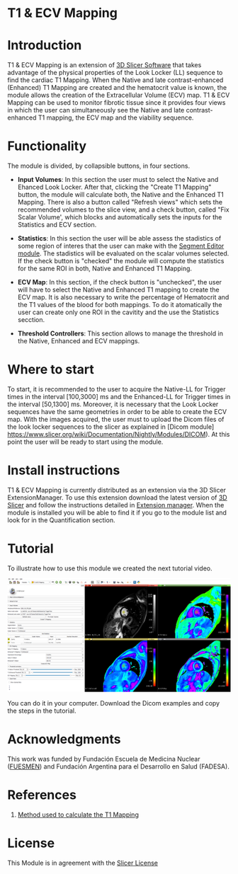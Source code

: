# T1 & ECV Mapping


# Introduction 

T1 & ECV Mapping is an extension of [3D Slicer Software](https://www.slicer.org/) that takes advantage of the physical properties of the Look Locker (LL) sequence to find the cardiac T1 Mapping. When the Native and late contrast-enhanced (Enhanced) T1 Mapping are created and the hematocrit value is known, the module allows the creation of the Extracellular Volume (ECV) map. T1 & ECV Mapping can be used to monitor fibrotic tissue since it provides four views in which the user can simultaneously see the Native and late contrast-enhanced T1 mapping, the ECV map and the viability sequence.
 
# Functionality

The module is divided, by collapsible buttons, in four sections. 
* **Input Volumes**: In this section the user must to select the Native and Ehanced Look Locker. After that, clicking the "Create T1 Mapping" button, the module will calculate both, the Native and the Enhanced T1 Mapping. There is also a button called "Refresh views" which sets the recommended volumes to the slice view, and a check button, called "Fix Scalar Volume', which blocks and automatically sets the inputs for the Statistics and ECV section. 

* **Statistics**: In this section the user will be able assess the stadistics of some region of interes that the user can make with the [Segment Editor module](https://slicer.readthedocs.io/en/latest/user_guide/module_segmenteditor.html). The stadistics will be evaluated on the scalar volumes selected. If the check button is "checked" the module will compute the statistics for the same ROI in both, Native and Enhanced T1 Mapping. 

* **ECV Map**: In this section, if the check button is "unchecked", the user will have to select the Native and Enhanced T1 mapping to create the ECV map. It is also necessary to write the percentage of Hematocrit and the T1 values of the blood for both mappings. To do it atomatically the user can create only one ROI in the cavitity and the use the Statistics secction.

* **Threshold Controllers**: This section allows to manage the threshold in the Native, Enhanced and ECV mappings.


# Where to start

To start, it is recommended to the user to acquire the Native-LL for Trigger times in the interval [100,3000] ms and the Enhanced-LL for Trigger times in the interval [50,1300] ms. Moreover, it is necessary that the Look Locker sequences have the same geometries in order to be able to create the ECV map. With the images acquired, the user must to upload the Dicom files of the look locker sequences to the slicer as explained in [Dicom module] https://www.slicer.org/wiki/Documentation/Nightly/Modules/DICOM). At this point the user will be ready to start using the module. 

 # Install instructions
 
 T1 & ECV Mapping is currently distributed as an extension via the 3D Slicer ExtensionManager. To use this extension download the latest version of [3D Slicer](https://download.slicer.org/) and follow the instructions detailed in [Extension manager](https://www.slicer.org/wiki/Documentation/4.3/SlicerApplication/ExtensionsManager). When the module is installed you will be able to find it if you go to the module list and look for in the Quantification section.
 
 # Tutorial
 
To illustrate how to use this module we created the next tutorial video.

[![IMAGE ALT TEXT HERE](https://github.com/RivettiLuciano/SlicerT1_ECVMapping/blob/master/Screen%20shots/Mappings.png)](https://www.youtube.com/watch?v=MRO2bF7bIDY)

You can do it in your computer. Download the Dicom examples and copy the steps in the tutorial.
 
 # Acknowledgments

This work was funded by Fundación Escuela de Medicina Nuclear ([FUESMEN](https://www.fuesmen.edu.ar/)) and Fundación Argentina para el Desarrollo en Salud (FADESA).



# References

1. [Method used to calculate the T1 Mapping](https://pubmed.ncbi.nlm.nih.gov/15236377/)

# License

This Module is in agreement with the [Slicer License](https://github.com/Slicer/Slicer/blob/master/License.txt) 
